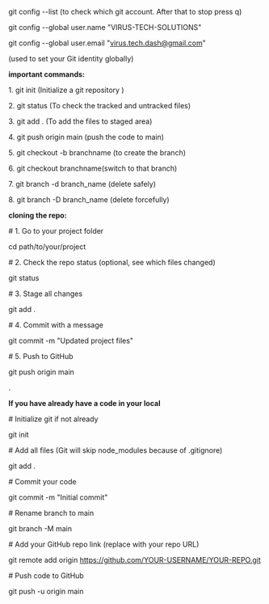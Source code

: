 git config --list      (to check which git account. After that to stop press q)



git config --global user.name "VIRUS-TECH-SOLUTIONS"

git config --global user.email "virus.tech.dash@gmail.com"



(used to set your Git identity globally)



**important commands:**

1\. git init   (Initialize a git repository )

2\. git status   (To check the tracked and untracked files)

3\. git add . (To add the files to staged area)

4\. git push origin main (push the code to main)

5\. git checkout -b branchname    (to create the branch)

6\. git checkout branchname(switch to that branch)

7\. git branch -d branch\_name (delete safely)

8\. git branch -D branch\_name  (delete forcefully)









**cloning the repo:**



\# 1. Go to your project folder

cd path/to/your/project



\# 2. Check the repo status (optional, see which files changed)

git status



\# 3. Stage all changes

git add .



\# 4. Commit with a message

git commit -m "Updated project files"



\# 5. Push to GitHub

git push origin main



.



**If you have already have a code in your local**



\# Initialize git if not already

git init  



\# Add all files (Git will skip node\_modules because of .gitignore)

git add .  



\# Commit your code

git commit -m "Initial commit"  



\# Rename branch to main

git branch -M main  



\# Add your GitHub repo link (replace with your repo URL)

git remote add origin https://github.com/YOUR-USERNAME/YOUR-REPO.git  



\# Push code to GitHub

git push -u origin main  













